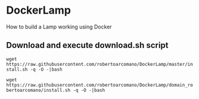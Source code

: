 # DockerLamp
How to build a Lamp working using Docker

## Download and execute download.sh script
```wget https://raw.githubusercontent.com/robertoarcomano/DockerLamp/master/install.sh -q -O -|bash```

```wget https://raw.githubusercontent.com/robertoarcomano/DockerLamp/domain_robertoarcomano/install.sh -q -O -|bash```
